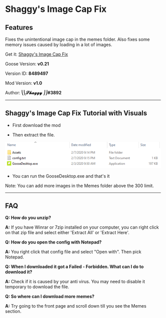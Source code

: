 # Shaggy's Image Cap Fix

## Features

Fixes the unintentional image cap in the memes folder. Also fixes some memory issues caused by loading in a lot of images.

Get it: [Shaggy's Image Cap Fix](https://github.com/DesktopGooseUnofficial/ResourceHub/releases/download/icf-1.0/ImageCapFixGoose.zip)

Goose Version: **v0.21**

Version ID: **8489497**

Mod Version: **v1.0**

Author: **⎝⎝𝓢𝓱𝓪𝓰𝓰𝔂 ⎠⎠#3892**

---

## Shaggy's Image Cap Fix Tutorial with Visuals

* First download the mod

* Then extract the file.

![You should see the following files appear inside the GooseSoundControl Folder: Assets, Config, and Goose Desktop](https://raw.githubusercontent.com/Tatohead/ResourceHub-Images/master/Shaggy%20Image%20Cap%20Fix/part%201.png "You should see the following files appear inside the GooseSoundControl Folder: Assets, Config, and Goose Desktop")


* You can run the GooseDesktop.exe and that's it

Note: You can add more images in the Memes folder above the 300 limit.

---

## FAQ

**Q: How do you unzip?**

**A:** If you have Winrar or 7zip installed on your computer, you can right click on that zip file and select either 'Extract All' or 'Extract Here'.

**Q: How do you open the config with Notepad?**

**A:** You right click that config file and select "Open with". Then pick Notepad.

**Q: When I downloaded it got a Failed - Forbidden. What can I do to download it?**

**A:** Check if it is caused by your anti virus. You may need to disable it temporary to download the file.

**Q: So where can I download more memes?**

**A:** Try going to the front page and scroll down till you see the Memes section.